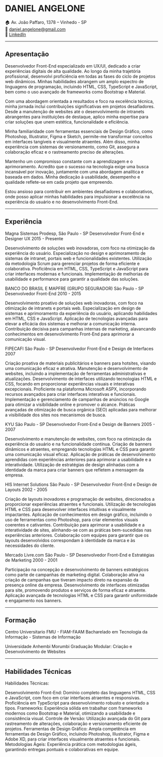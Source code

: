 # DANIEL ANGELONE

🏠 Av. João Paffaro, 1378 – Vinhedo - SP  
📧 daniel.angelone@gmail.com  
💼 [LinkedIn](https://www.linkedin.com/in/danielangelone/)

---

## Apresentação

Desenvolvedor Front-End especializado em UX/UI, dedicado a criar experiências digitais de alta qualidade. Ao longo da minha trajetória profissional, desenvolvi proficiência em todas as fases do ciclo de projetos web dinâmicos. Minhas habilidades abrangem um amplo espectro de linguagens de programação, incluindo HTML, CSS, TypeScript e JavaScript, bem como o uso avançado de frameworks como Bootstrap e Material.

Com uma abordagem orientada a resultados e foco na excelência técnica, minha jornada inclui contribuições significativas em projetos desafiadores. Desde a manutenção de websites até o desenvolvimento de intranets abrangentes para instituições de destaque, aplico minha expertise para criar soluções que unem estética, funcionalidade e eficiência.

Minha familiaridade com ferramentas essenciais de Design Gráfico, como Photoshop, Illustrator, Figma e Sketch, permite-me transformar conceitos em interfaces tangíveis e visualmente atraentes. Além disso, minha experiência com sistemas de versionamento, como Git, assegura a colaboração eficaz e o rastreamento preciso de alterações.

Mantenho um compromisso constante com a aprendizagem e o aprimoramento. Acredito que o sucesso na tecnologia exige uma busca incansável por inovação, juntamente com uma abordagem analítica e baseada em dados. Minha dedicação à usabilidade, desempenho e qualidade reflete-se em cada projeto que empreendo.

Estou ansioso para contribuir em ambientes desafiadores e colaborativos, onde posso aplicar minhas habilidades para impulsionar a excelência na experiência do usuário e no desenvolvimento Front-End.

---

## Experiência

Magna Sistemas
Prodesp, São Paulo - SP
Desenvolvedor Front-End e Designer UX
2015 - Presente

Desenvolvimento de soluções web inovadoras, com foco na otimização da experiência do usuário.
Especialização no design e aprimoramento de sistemas de intranet, portais web e funcionalidades existentes.
Utilização da metodologia Scrum para gerenciar projetos de forma eficiente e colaborativa.
Proficiência em HTML, CSS, TypeScript e JavaScript para criar interfaces modernas e funcionais.
Implementação de melhorias de usabilidade e performance para garantir a qualidade das soluções.

BANCO DO BRASIL E MAPFRE (GRUPO SEGURADOR)
São Paulo - SP
Desenvolvedor Front-End
2010 - 2015

Desenvolvimento proativo de soluções web inovadoras, com foco na otimização de intranets e portais web.
Especialização em design de sistemas e aprimoramento da experiência do usuário, aplicando habilidades em HTML, CSS e JavaScript.
Aplicação de tecnologias avançadas para elevar a eficácia dos sistemas e melhorar a comunicação interna.
Contribuição decisiva para campanhas internas de marketing, alavancando conhecimentos em desenvolvimento Front-End para aprimorar a comunicação visual.

FIPECAFI
São Paulo - SP
Desenvolvedor Front-End e Design de Interfaces
2007

Criação proativa de materiais publicitários e banners para hotsites, visando uma comunicação eficaz e atrativa.
Manutenção e desenvolvimento de websites, incluindo a implementação de ferramentas administrativas e atualizações.
Desenvolvimento de interfaces utilizando tecnologias HTML e CSS, focando em proporcionar experiências visuais e interativas excepcionais.
Proficiente na plataforma Microsoft ASPX, incorporando recursos avançados para criar interfaces interativas e funcionais.
Implementação e gerenciamento de campanhas de anúncios no Google para otimizar a visibilidade online e promover o alcance.
Práticas avançadas de otimização de busca orgânica (SEO) aplicadas para melhorar a visibilidade dos sites nos mecanismos de busca.

KYU
São Paulo - SP
Desenvolvedor Front-End e Design de Banners
2005 - 2007

Desenvolvimento e manutenção de websites, com foco na otimização da experiência do usuário e na funcionalidade contínua.
Criação de banners dinâmicos e atraentes, empregando tecnologias HTML e CSS para garantir uma comunicação visual eficaz.
Aplicação de práticas de desenvolvimento aprendidas com experiências anteriores para aprimorar a usabilidade e a interatividade.
Utilização de estratégias de design alinhadas com a identidade da marca para criar banners que refletem a mensagem da empresa.

HIS Internet Solutions
São Paulo - SP
Desenvolvedor Front-End e Design de Layouts
2002 - 2005

Criação de layouts inovadores e programação de websites, direcionados a proporcionar experiências atraentes e funcionais.
Utilização de tecnologias HTML e CSS para desenvolver interfaces intuitivas e visualmente impactantes.
Aplicação de conhecimentos em design gráfico, incluindo o uso de ferramentas como Photoshop, para criar elementos visuais coerentes e cativantes.
Contribuição para aprimorar a usabilidade e a interatividade de sites, alinhando-se com as práticas bem-sucedidas nas experiências anteriores.
Colaboração com equipes para garantir que os layouts desenvolvidos correspondam à identidade da marca e às necessidades do cliente.

Mercado Livre.com
São Paulo - SP
Desenvolvedor Front-End e Estratégias de Marketing
2000 - 2001

Participação na concepção e desenvolvimento de banners estratégicos como parte de campanhas de marketing digital.
Colaboração ativa na criação de campanhas que tiveram impacto direto na expansão da presença online da empresa.
Desenvolvimento de interfaces otimizadas para site, promovendo produtos e serviços de forma eficaz e atraente.
Aplicação avançada de tecnologias HTML e CSS para garantir uniformidade e engajamento nos banners.

---

## Formação

Centro Universitario FMU - FIAM-FAAM
Bacharelado em Tecnologia da Informação - Sistemas de Informação

Universidade Anhembi Morumbi
Graduação Modular: Criação e Desenvolvimento de Websites

---

## Habilidades Técnicas

Habilidades Técnicas:

Desenvolvimento Front-End: Domínio completo das linguagens HTML, CSS e JavaScript, com foco em criar interfaces atraentes e responsivas. Proficiência em TypeScript para desenvolvimento robusto e orientado a tipos.
Frameworks: Experiência sólida em trabalhar com frameworks modernos como Bootstrap e Material, otimizando a usabilidade e consistência visual.
Controle de Versão: Utilização avançada do Git para rastreamento de alterações, colaboração e versionamento eficiente de projetos.
Ferramentas de Design Gráfico: Ampla competência em ferramentas de Design Gráfico, incluindo Photoshop, Illustrator, Figma e Adobe XD, para criar interfaces visualmente atraentes e funcionais.
Metodologias Ágeis: Experiência prática com metodologias ágeis, garantindo entregas pontuais e colaborativas em equipe.

